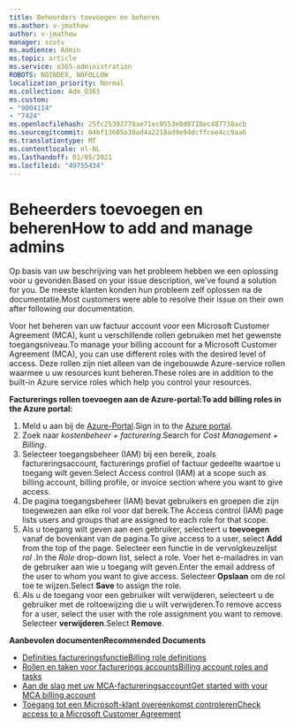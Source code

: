```yaml
---
title: Beheerders toevoegen en beheren
ms.author: v-jmathew
author: v-jmathew
manager: scotv
ms.audience: Admin
ms.topic: article
ms.service: o365-administration
ROBOTS: NOINDEX, NOFOLLOW
localization_priority: Normal
ms.collection: Adm_O365
ms.custom:
- "9004114"
- "7424"
ms.openlocfilehash: 25fc25392778ae71ec0553e8d8718ec487738acb
ms.sourcegitcommit: 04bf13605a30ad4a2218ad9e94dcffcee4cc9aa6
ms.translationtype: MT
ms.contentlocale: nl-NL
ms.lasthandoff: 01/05/2021
ms.locfileid: "49755434"
---
```

# <a name="how-to-add-and-manage-admins"></a><span data-ttu-id="93cb6-102">Beheerders toevoegen en beheren</span><span class="sxs-lookup"><span data-stu-id="93cb6-102">How to add and manage admins</span></span>

<span data-ttu-id="93cb6-103">Op basis van uw beschrijving van het probleem hebben we een oplossing voor u gevonden.</span><span class="sxs-lookup"><span data-stu-id="93cb6-103">Based on your issue description, we’ve found a solution for you.</span></span> <span data-ttu-id="93cb6-104">De meeste klanten konden hun probleem zelf oplossen na de documentatie.</span><span class="sxs-lookup"><span data-stu-id="93cb6-104">Most customers were able to resolve their issue on their own after following our documentation.</span></span>

<span data-ttu-id="93cb6-105">Voor het beheren van uw factuur account voor een Microsoft Customer Agreement (MCA), kunt u verschillende rollen gebruiken met het gewenste toegangsniveau.</span><span class="sxs-lookup"><span data-stu-id="93cb6-105">To manage your billing account for a Microsoft Customer Agreement (MCA), you can use different roles with the desired level of access.</span></span> <span data-ttu-id="93cb6-106">Deze rollen zijn niet alleen van de ingebouwde Azure-service rollen waarmee u uw resources kunt beheren.</span><span class="sxs-lookup"><span data-stu-id="93cb6-106">These roles are in addition to the built-in Azure service roles which help you control your resources.</span></span>

<span data-ttu-id="93cb6-107">**Facturerings rollen toevoegen aan de Azure-portal:**</span><span class="sxs-lookup"><span data-stu-id="93cb6-107">**To add billing roles in the Azure portal:**</span></span>

1. <span data-ttu-id="93cb6-108">Meld u aan bij de [Azure-Portal](https://portal.azure.com/).</span><span class="sxs-lookup"><span data-stu-id="93cb6-108">Sign in to the [Azure portal](https://portal.azure.com/).</span></span>
2. <span data-ttu-id="93cb6-109">Zoek naar *kostenbeheer + facturering*.</span><span class="sxs-lookup"><span data-stu-id="93cb6-109">Search for *Cost Management + Billing*.</span></span>
3. <span data-ttu-id="93cb6-110">Selecteer toegangsbeheer (IAM) bij een bereik, zoals factureringsaccount, facturerings profiel of factuur gedeelte waartoe u toegang wilt geven.</span><span class="sxs-lookup"><span data-stu-id="93cb6-110">Select Access control (IAM) at a scope such as billing account, billing profile, or invoice section where you want to give access.</span></span>
4. <span data-ttu-id="93cb6-111">De pagina toegangsbeheer (IAM) bevat gebruikers en groepen die zijn toegewezen aan elke rol voor dat bereik.</span><span class="sxs-lookup"><span data-stu-id="93cb6-111">The Access control (IAM) page lists users and groups that are assigned to each role for that scope.</span></span>
5. <span data-ttu-id="93cb6-112">Als u toegang wilt geven aan een gebruiker, selecteert u **toevoegen** vanaf de bovenkant van de pagina.</span><span class="sxs-lookup"><span data-stu-id="93cb6-112">To give access to a user, select **Add** from the top of the page.</span></span> <span data-ttu-id="93cb6-113">Selecteer een functie in de vervolgkeuzelijst *rol* .</span><span class="sxs-lookup"><span data-stu-id="93cb6-113">In the *Role* drop-down list, select a role.</span></span> <span data-ttu-id="93cb6-114">Voer het e-mailadres in van de gebruiker aan wie u toegang wilt geven.</span><span class="sxs-lookup"><span data-stu-id="93cb6-114">Enter the email address of the user to whom you want to give access.</span></span> <span data-ttu-id="93cb6-115">Selecteer **Opslaan** om de rol toe te wijzen.</span><span class="sxs-lookup"><span data-stu-id="93cb6-115">Select **Save** to assign the role.</span></span>
6. <span data-ttu-id="93cb6-116">Als u de toegang voor een gebruiker wilt verwijderen, selecteert u de gebruiker met de roltoewijzing die u wilt verwijderen.</span><span class="sxs-lookup"><span data-stu-id="93cb6-116">To remove access for a user, select the user with the role assignment you want to remove.</span></span> <span data-ttu-id="93cb6-117">Selecteer **verwijderen**.</span><span class="sxs-lookup"><span data-stu-id="93cb6-117">Select **Remove**.</span></span>

<span data-ttu-id="93cb6-118">**Aanbevolen documenten**</span><span class="sxs-lookup"><span data-stu-id="93cb6-118">**Recommended Documents**</span></span>

- [<span data-ttu-id="93cb6-119">Definities factureringsfunctie</span><span class="sxs-lookup"><span data-stu-id="93cb6-119">Billing role definitions</span></span>](https://docs.microsoft.com/azure/cost-management-billing/manage/understand-mca-roles)
- [<span data-ttu-id="93cb6-120">Rollen en taken voor facturerings accounts</span><span class="sxs-lookup"><span data-stu-id="93cb6-120">Billing account roles and tasks</span></span>](https://docs.microsoft.com/azure/cost-management-billing/manage/understand-mca-roles#billing-account-roles-and-tasks)
- [<span data-ttu-id="93cb6-121">Aan de slag met uw MCA-factureringsaccount</span><span class="sxs-lookup"><span data-stu-id="93cb6-121">Get started with your MCA billing account</span></span>](https://docs.microsoft.com/azure/cost-management-billing/understand/mca-overview)
- [<span data-ttu-id="93cb6-122">Toegang tot een Microsoft-klant overeenkomst controleren</span><span class="sxs-lookup"><span data-stu-id="93cb6-122">Check access to a Microsoft Customer Agreement</span></span>](https://docs.microsoft.com/azure/cost-management-billing/manage/change-credit-card?WT.mc_id=Portal-Microsoft_Azure_Support%22%20%5Cl%20%22manage-credit-cards-for-a-microsoft-customer-agreement%22%20%5Ct%20%22_blank#check-the-type-of-your-account)

